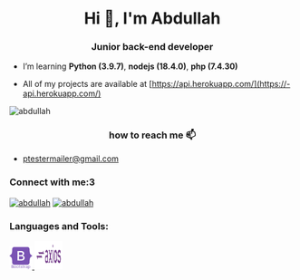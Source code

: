 
<h1 align="center">Hi 👋, I'm Abdullah</h1>
<h3 align="center">Junior back-end developer</h3>


-  I’m learning **Python (3.9.7)**, **nodejs (18.4.0)**, **php (7.4.30)**

- All of my projects are available at [https://api.herokuapp.com/](https://-api.herokuapp.com/)

<p align="left"> <img src="https://komarev.com/ghpvc/?username=sadvibes1&label=Profile%20views&color=0e75b6&style=flat" alt="abdullah" /> </p>

<h3 align="center">how to reach me 📫</h3>


- ptestermailer@gmail.com


<h3 align="left">Connect with me:3</h3>
<p align="left">
<a href="https://fb.com/100082061636989" target="blank"><img align="center" src="https://raw.githubusercontent.com/rahuldkjain/github-profile-readme-generator/master/src/images/icons/Social/facebook.svg" alt="abdullah" height="30" width="40" /></a>
<a href="https://wa.me/6282349915082" target="blank"><img align="center" src="https://raw.githubusercontent.com/rahuldkjain/github-profile-readme-generator/master/src/images/icons/Social/whatsapp.svg" alt="abdullah" height="30" width="40" /></a>

<h3 align="left">Languages and Tools:</h3>
<p align="left"> <a href="https://getbootstrap.com" target="_blank"> <img src="https://raw.githubusercontent.com/devicons/devicon/master/icons/bootstrap/bootstrap-plain-wordmark.svg" alt="bootstrap" width="40" height="40"/> </a>
<a href="https://zetcode.com/javascript/axios/" target="_blank"> <img src="https://raw.githubusercontent.com/sadvibes1/sadvibes1/main/images/axios.png" alt="bootstrap" width="50" height="50"/> </a>


